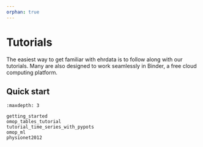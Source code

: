 ```yaml
---
orphan: true
---
```


# Tutorials

The easiest way to get familiar with ehrdata is to follow along with our tutorials.
Many are also designed to work seamlessly in Binder, a free cloud computing platform.

## Quick start

```{toctree}
:maxdepth: 3

getting_started
omop_tables_tutorial
tutorial_time_series_with_pypots
omop_ml
physionet2012
```
